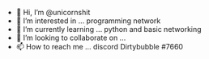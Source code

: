 - 👋 Hi, I’m @unicornshit
- 👀 I’m interested in ... programming network 
- 🌱 I’m currently learning ... python and basic networking
- 💞️ I’m looking to collaborate on ...
- 📫 How to reach me ... discord Dirtybubble #7660

<!---
unicornshit/unicornshit is a ✨ special ✨ repository because its `README.md` (this file) appears on your GitHub profile.
You can click the Preview link to take a look at your changes.
--->
